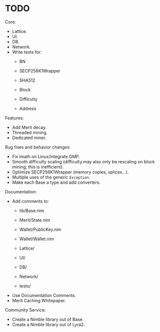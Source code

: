 # TODO

Core:
- Lattice.
- UI.
- DB.
- Network.
- Write tests for:
    - BN
    - SECP256K1Wrapper
    - SHA512

    - Block
    - Difficulty

    - Address

Features:
- Add Merit decay.
- Threaded mining.
- Dedicated miner.

Bug fixes and behavior changes:
- Fix imath on Linux/integrate GMP.
- Smooth difficulty scaling (difficulty may also only be rescaling on block mining; this is inefficient).
- Optimize SECP256K1Wrapper (memory copies, splices...).
- Multiple uses of the generic `Exception`.
- Make each Base a type and add converters.

Documentation:
- Add comments to:
    - lib/Base.nim

    - Merit/State.nim

    - Wallet/PublicKey.nim
    - Wallet/Wallet.nim

    - Lattice/
    - UI/
    - DB/
    - Network/

    - tests/
- Use Documentation Comments.
- Merit Caching Whitepaper.

Community Service:
- Create a Nimble library out of Base.
- Create a Nimble library out of Lyra2.
